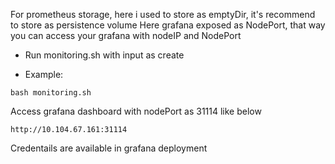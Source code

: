 For prometheus storage, here i used to store as emptyDir, it's recommend to store as persistence volume 
Here grafana exposed as NodePort, that way you can access your grafana with nodeIP and NodePort 
- Run monitoring.sh with input as create 

- Example:
```
bash monitoring.sh
```

Access grafana dashboard with nodePort as 31114 like below 

```
http://10.104.67.161:31114
```

Credentails are available in grafana deployment
